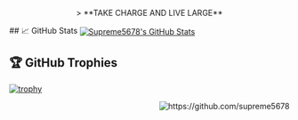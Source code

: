 
<p align="center">
 > **TAKE CHARGE AND LIVE LARGE**
</p>
## &#x1f4c8; GitHub Stats

<!--
<a href="https://github.com/Zhenye-Na/Zhenye-Na">
  <img align="center" src="https://github-readme-stats.vercel.app/api/top-langs/?username=supreme5678&hide=c%2B%2B,c,html&title_color=6aa6f8&text_color=8a919a&icon_color=6aa6f8&bg_color=0e1116" alt="Supreme5678's GitHub Stats" />
</a>
-->

<a href="https://github.com/Zhenye-Na/Zhenye-Na">
  <img align="center" src="https://github-readme-stats.vercel.app/api?username=supreme5678&show_icons=true&line_height=27&count_private=true&title_color=6aa6f8&text_color=8a919a&icon_color=6aa6f8&bg_color=0e1116" alt="Supreme5678's GitHub Stats" />
</a>

## 🏆 GitHub Trophies

[![trophy](https://github-profile-trophy.vercel.app/?username=supreme5678&theme=onedark)](https://github.com/ryo-ma/github-profile-trophy)

<p align="end">
 <img src="https://komarev.com/ghpvc/?username=ileriayo" alt="https://github.com/supreme5678" />
</p>
<!--
[![Top Langs](https://github-readme-stats.vercel.app/api/top-langs/?username=supreme5678&layout=compact)](https://github.com/anuraghazra/github-readme-stats)
-->

